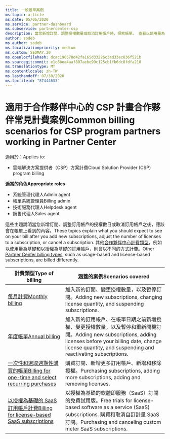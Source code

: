 ```yaml
---
title: 一般帳單案例
ms.topic: article
ms.date: 05/06/2020
ms.service: partner-dashboard
ms.subservice: partnercenter-csp
description: 當您新增訂閱、調整授權數量或取消訂用帳戶時，探索帳單。 查看以使用量為基礎的訂用帳戶有何不同。
author: sodeb
ms.author: sodeb
ms.localizationpriority: medium
ms.custom: SEOMAY.20
ms.openlocfilehash: dcac190570d42fa165d33226c3ad33ec836f521b
ms.sourcegitcommit: e1c8bea4aaf807aebe99c125cb1fb6dc8fdfa210
ms.translationtype: MT
ms.contentlocale: zh-TW
ms.lasthandoff: 07/30/2020
ms.locfileid: "87444633"
---
```

# <a name="common-billing-scenarios-for-csp-program-partners-working-in-partner-center"></a><span data-ttu-id="b3cce-104">適用于合作夥伴中心的 CSP 計畫合作夥伴常見計費案例</span><span class="sxs-lookup"><span data-stu-id="b3cce-104">Common billing scenarios for CSP program partners working in Partner Center</span></span>

<span data-ttu-id="b3cce-105">適用於：</span><span class="sxs-lookup"><span data-stu-id="b3cce-105">Applies to:</span></span>

- <span data-ttu-id="b3cce-106">雲端解決方案提供者（CSP）方案計費</span><span class="sxs-lookup"><span data-stu-id="b3cce-106">Cloud Solution Provider (CSP) program billing</span></span>

<span data-ttu-id="b3cce-107">**適當的角色**</span><span class="sxs-lookup"><span data-stu-id="b3cce-107">**Appropriate roles**</span></span>

- <span data-ttu-id="b3cce-108">系統管理代理人</span><span class="sxs-lookup"><span data-stu-id="b3cce-108">Admin agent</span></span>
- <span data-ttu-id="b3cce-109">帳單系統管理員</span><span class="sxs-lookup"><span data-stu-id="b3cce-109">Billing admin</span></span>
- <span data-ttu-id="b3cce-110">技術服務代理人</span><span class="sxs-lookup"><span data-stu-id="b3cce-110">Helpdesk agent</span></span>
- <span data-ttu-id="b3cce-111">銷售代理人</span><span class="sxs-lookup"><span data-stu-id="b3cce-111">Sales agent</span></span>

<span data-ttu-id="b3cce-112">這些主題說明當您新增訂閱、調整訂用帳戶的授權數目或取消訂用帳戶之後，應該會在帳單上看到的內容。</span><span class="sxs-lookup"><span data-stu-id="b3cce-112">These topics explain what you should expect to see on your bill after you add new subscriptions, adjust the number of licenses to a subscription, or cancel a subscription.</span></span> <span data-ttu-id="b3cce-113">其他[合作夥伴中心計費類型](billing-different-types.md)，例如以使用量為基礎和以授權為基礎的訂用帳戶，則會以不同的方式計費。</span><span class="sxs-lookup"><span data-stu-id="b3cce-113">Other [Partner Center billing types](billing-different-types.md), such as usage-based and license-based subscriptions, are billed differently.</span></span>

| <span data-ttu-id="b3cce-114">計費類型</span><span class="sxs-lookup"><span data-stu-id="b3cce-114">Type of billing</span></span> | <span data-ttu-id="b3cce-115">涵蓋的案例</span><span class="sxs-lookup"><span data-stu-id="b3cce-115">Scenarios covered</span></span> |
| --------------- | ----------------- |
| [<span data-ttu-id="b3cce-116">每月計費</span><span class="sxs-lookup"><span data-stu-id="b3cce-116">Monthly billing</span></span>](common-billing-scenarios-monthly.md) | <span data-ttu-id="b3cce-117">加入新的訂閱、變更授權數量，以及暫停訂閱。</span><span class="sxs-lookup"><span data-stu-id="b3cce-117">Adding new subscriptions, changing license quantity, and suspending subscriptions.</span></span> |
| [<span data-ttu-id="b3cce-118">年度帳單</span><span class="sxs-lookup"><span data-stu-id="b3cce-118">Annual billing</span></span>](common-billing-scenarios-annual.md) | <span data-ttu-id="b3cce-119">加入新的訂用帳戶、在帳單日期之前新增授權、變更授權數量，以及暫停和重新開機訂閱。</span><span class="sxs-lookup"><span data-stu-id="b3cce-119">Adding new subscriptions, adding licenses before your billing date, change license quantity, and suspending and reactivating subscriptions.</span></span> |
| [<span data-ttu-id="b3cce-120">一次性和選取週期性購買的帳單</span><span class="sxs-lookup"><span data-stu-id="b3cce-120">Billing for one-time and select recurring purchases</span></span>](common-billing-scenarios-onetime-recurring.md) | <span data-ttu-id="b3cce-121">購買訂閱、新增更多訂用帳戶、新增和移除授權。</span><span class="sxs-lookup"><span data-stu-id="b3cce-121">Purchasing subscriptions, adding more subscriptions, adding and removing licenses.</span></span> |
| [<span data-ttu-id="b3cce-122">以授權為基礎的 SaaS 訂用帳戶計費</span><span class="sxs-lookup"><span data-stu-id="b3cce-122">Billing for license-based SaaS subscriptions</span></span>](common-billing-scenarios-saas.md) | <span data-ttu-id="b3cce-123">以授權為基礎的軟體即服務（SaaS）訂閱的免費試用版。</span><span class="sxs-lookup"><span data-stu-id="b3cce-123">Free trials for license-based software as a service (SaaS) subscriptions.</span></span> <span data-ttu-id="b3cce-124">購買和取消自訂計量 SaaS 訂閱。</span><span class="sxs-lookup"><span data-stu-id="b3cce-124">Purchasing and canceling custom meter SaaS subscriptions.</span></span> |
